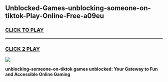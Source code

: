 
## Unblocked-Games-unblocking-someone-on-tiktok-Play-Online-Free-a09eu
<h3>
<a href="https://premium76.site?title=unblocking-someone-on-tiktok&ref=26A">CLICK TO PLAY</a></h3>
<hr>

<h3>
<a href="https://premium76.site?title=unblocking-someone-on-tiktok&ref=26A">CLICK 2 PLAY</a>
  
</h3>

<a href="https://premium76.site?title=unblocking-someone-on-tiktok&ref=26A"><img src="https://clearcache.store/games.png"></a>


**unblocking-someone-on-tiktok games unblocked: Your Gateway to Fun and Accessible Online Gaming**
